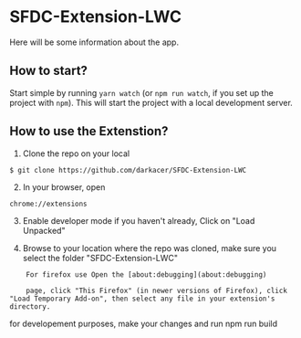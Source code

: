 # SFDC-Extension-LWC

Here will be some information about the app.

## How to start?

Start simple by running `yarn watch` (or `npm run watch`, if you set up the project with `npm`). This will start the project with a local development server.

## How to use the Extenstion?

1. Clone the repo on your local

```
$ git clone https://github.com/darkacer/SFDC-Extension-LWC
```

2. In your browser, open

```
chrome://extensions
```

3. Enable developer mode if you haven't already, Click on "Load Unpacked"

4. Browse to your location where the repo was cloned, make sure you select the folder "SFDC-Extension-LWC"

```
    For firefox use Open the [about:debugging](about:debugging)

    page, click "This Firefox" (in newer versions of Firefox), click "Load Temporary Add-on", then select any file in your extension's directory.
```

for developement purposes,
make your changes and run
npm run build

